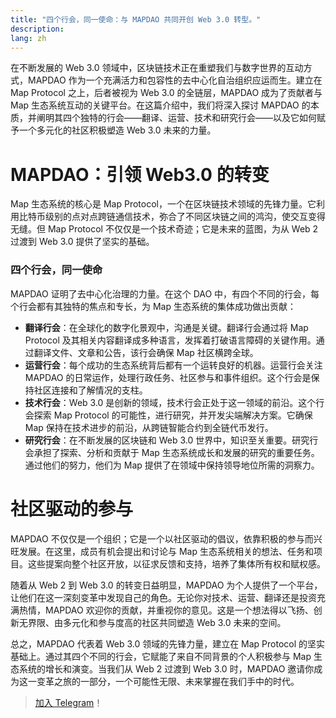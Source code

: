```yaml
---
title: "四个行会，同一使命：与 MAPDAO 共同开创 Web 3.0 转型。"
description: 
lang: zh
---
```


在不断发展的 Web 3.0 领域中，区块链技术正在重塑我们与数字世界的互动方式，MAPDAO 作为一个充满活力和包容性的去中心化自治组织应运而生。建立在 Map Protocol 之上，后者被视为 Web 3.0 的全链层，MAPDAO 成为了贡献者与 Map 生态系统互动的关键平台。在这篇介绍中，我们将深入探讨 MAPDAO 的本质，并阐明其四个独特的行会——翻译、运营、技术和研究行会——以及它如何赋予一个多元化的社区积极塑造 Web 3.0 未来的力量。

# MAPDAO：引领 Web3.0 的转变

Map 生态系统的核心是 Map Protocol，一个在区块链技术领域的先锋力量。它利用比特币级别的点对点跨链通信技术，弥合了不同区块链之间的鸿沟，使交互变得无缝。但 Map Protocol 不仅仅是一个技术奇迹；它是未来的蓝图，为从 Web 2 过渡到 Web 3.0 提供了坚实的基础。

### 四个行会，同一使命

MAPDAO 证明了去中心化治理的力量。在这个 DAO 中，有四个不同的行会，每个行会都有其独特的焦点和专长，为 Map 生态系统的集体成功做出贡献：

- **翻译行会**：在全球化的数字化景观中，沟通是关键。翻译行会通过将 Map Protocol 及其相关内容翻译成多种语言，发挥着打破语言障碍的关键作用。通过翻译文件、文章和公告，该行会确保 Map 社区横跨全球。
- **运营行会**：每个成功的生态系统背后都有一个运转良好的机器。运营行会关注 MAPDAO 的日常运作，处理行政任务、社区参与和事件组织。这个行会是保持社区连接和了解情况的支柱。
- **技术行会**：Web 3.0 是创新的领域，技术行会正处于这一领域的前沿。这个行会探索 Map Protocol 的可能性，进行研究，并开发尖端解决方案。它确保 Map 保持在技术进步的前沿，从跨链智能合约到全链代币发行。
- **研究行会**：在不断发展的区块链和 Web 3.0 世界中，知识至关重要。研究行会承担了探索、分析和贡献于 Map 生态系统成长和发展的研究的重要任务。通过他们的努力，他们为 Map 提供了在领域中保持领导地位所需的洞察力。

# 社区驱动的参与

MAPDAO 不仅仅是一个组织；它是一个以社区驱动的倡议，依靠积极的参与而兴旺发展。在这里，成员有机会提出和讨论与 Map 生态系统相关的想法、任务和项目。这些提案向整个社区开放，以征求反馈和支持，培养了集体所有权和赋权感。

随着从 Web 2 到 Web 3.0 的转变日益明显，MAPDAO 为个人提供了一个平台，让他们在这一深刻变革中发现自己的角色。无论你对技术、运营、翻译还是投资充满热情，MAPDAO 欢迎你的贡献，并重视你的意见。这是一个想法得以飞扬、创新无界限、由多元化和参与度高的社区共同塑造 Web 3.0 未来的空间。

总之，MAPDAO 代表着 Web 3.0 领域的先锋力量，建立在 Map Protocol 的坚实基础上。通过其四个不同的行会，它赋能了来自不同背景的个人积极参与 Map 生态系统的增长和演变。当我们从 Web 2 过渡到 Web 3.0 时，MAPDAO 邀请你成为这一变革之旅的一部分，一个可能性无限、未来掌握在我们手中的时代。
> [加入 Telegram](https://t.me/MAPprotocol/)！

